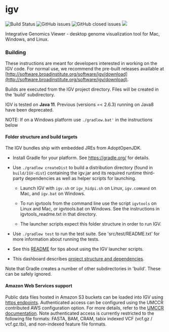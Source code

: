 # igv
![Build Status](https://github.com/igvteam/igv/actions/workflows/gradle_test.yml/badge.svg)
![GitHub issues](https://img.shields.io/github/issues/igvteam/igv)
![GitHub closed issues](https://img.shields.io/github/issues-closed/igvteam/igv)
![](https://img.shields.io/npm/l/igv.svg)

Integrative Genomics Viewer - desktop genome visualization tool for Mac, Windows, and Linux.

### Building

These instructions are meant for developers interested in working on the IGV code.  For normal use,
we recommend the pre-built releases available at [http://software.broadinstitute.org/software/igv/download](http://software.broadinstitute.org/software/igv/download).

Builds are executed from the IGV project directory.  Files will be created in the 'build' subdirectory.

IGV is tested on **Java 11**. Previous (versions =< 2.6.3) running on Java8 have been deprecated.

NOTE: If on a Windows platform use ```./gradlew.bat'``` in the instructions below

#### Folder structure and build targets

The IGV bundles ship with embedded JREs from AdoptOpenJDK.

* Install Gradle for your platform.  See https://gradle.org/ for details.

* Use ```./gradlew createDist``` to build a distribution directory (found in ```build/IGV-dist```) containing 
  the igv.jar and its required runtime third-party dependencies as well as helper scripts for launching.

    * Launch IGV with `igv.sh` or `igv_hidpi.sh` on Linux, `igv.command` on Mac, and `igv.bat` on Windows.

    * To run igvtools from the command line use the script `igvtools` on Linux and Mac, or igvtools.bat
      on Windows.  See the instructions in igvtools_readme.txt in that directory.

    * The launcher scripts expect this folder structure in order to run IGV.
  
* Use ```./gradlew test``` to run the test suite.  See 'src/test/README.txt' for more information about running
  the tests.
  
* See this [README](https://raw.githubusercontent.com/igvteam/igv/master/scripts/readme.txt) for tips about using the IGV launcher scripts.

* This dashboard describes [project structure and dependencies](https://sourcespy.com/github/igvteamigv/). 


Note that Gradle creates a number of other subdirectories in 'build'.  These can be safely ignored.

#### Amazon Web Services support

Public data files hosted in Amazon S3 buckets can be loaded into IGV using [https endpoints](https://docs.aws.amazon.com/AmazonS3/latest/dev/UsingBucket.html).  Authenticated access can be configured using the UMCCR contributed AWS configuration option.  For more details, refer to the [UMCCR documentation](https://umccr.org/blog/igv-amazon-backend-setup/).   Note authenticated access is currently restricted to the following file formats:  FASTA, BAM, CRAM, tabix indexed VCF (vcf.gz / vcf.gz.tbi), and non-indexed feature file formats.
